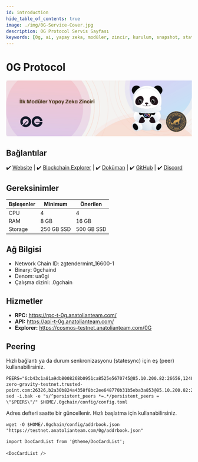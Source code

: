 ```yaml
---
id: introduction
hide_table_of_contents: true
image: ./img/0G-Service-Cover.jpg
description: 0G Protocol Servis Sayfası
keywords: [0g, ai, yapay zeka, modüler, zincir, kurulum, snapshot, statesync, güncelleme]
---
```

# 0G Protocol

![0G](./img/0G-Service.jpg)

## Bağlantılar
 ✔️ [Website](https://0g.ai/) |
 ✔️ [Blockchain Explorer](https://cosmos-testnet.anatolianteam.com/0G) |
 ✔️ [Doküman](https://0glabs.gitbook.io/) |
 ✔️ [GitHub](https://github.com/0glabs) |
 ✔️ [Discord](https://discord.gg/0glabs)

## Gereksinimler

| Bşleşenler | Minimum | **Önerilen** |
| ------------ | ------------ | ------------ |
| CPU |	4 | 4 |
| RAM	| 8 GB | 16 GB |
| Storage	| 250 GB SSD | 500 GB SSD | 

## Ağ Bilgisi 

* Network Chain ID: zgtendermint_16600-1
* Binary: 0gchaind
* Denom: ua0gi
* Çalışma dizini: .0gchain

## Hizmetler
* **RPC:** https://rpc-t-0g.anatolianteam.com/ 
* **API:** https://api-t-0g.anatolianteam.com/
* **Explorer:** https://cosmos-testnet.anatolianteam.com/0G

## Peering
Hızlı bağlantı ya da durum senkronizasyonu (statesync) için eş (peer) kullanabilirsiniz.
```shell
PEERS="6cb43c1a81a9db8008268b0951ca8525e5670745@85.10.200.82:26656,1248487ea585730cdf5d3c32e0c2a43ad0cda973@peer-zero-gravity-testnet.trusted-point.com:26326,b2a30b824a4358f8bc2ee648770b31b5eba3a853@85.10.200.82:26656"
sed -i.bak -e "s/^persistent_peers *=.*/persistent_peers = \"$PEERS\"/" $HOME/.0gchain/config/config.toml
```
Adres defteri saatte bir güncellenir. Hızlı başlatma için kullanabilirsiniz.
```shell
wget -O $HOME/.0gchain/config/addrbook.json "https://testnet.anatolianteam.com/0g/addrbook.json"
```

```mdx-code-block
import DocCardList from '@theme/DocCardList';

<DocCardList />
```
